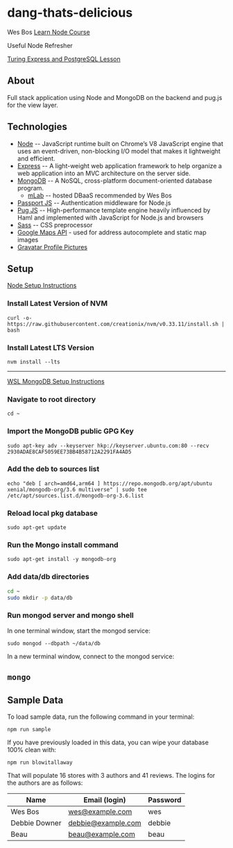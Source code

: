 # dang-thats-delicious

Wes Bos [Learn Node Course](https://learnnode.com)

Useful Node Refresher

[Turing Express and PostgreSQL Lesson](http://frontend.turing.io/lessons/module-4/knex-postgres)

## About

Full stack application using Node and MongoDB on the backend and pug.js for the view layer.

## Technologies

* [Node](https://nodejs.org/en/) -- JavaScript runtime built on Chrome’s V8 JavaScript engine that uses an event-driven, non-blocking I/O model that makes it lightweight and efficient.
* [Express](https://expressjs.com/) -- A light-weight web application framework to help organize a web application into an MVC architecture on the server side.
* [MongoDB](https://www.mongodb.com/) -- A NoSQL, cross-platform document-oriented database program.
  * [mLab](https://mlab.com/) -- hosted DBaaS recommended by Wes Bos
* [Passport JS](http://www.passportjs.org/) -- Authentication middleware for Node.js
* [Pug JS](https://pugjs.org/api/getting-started.html) --  High-performance template engine heavily influenced by Haml and implemented with JavaScript for Node.js and browsers
* [Sass](https://sass-lang.com/) -- CSS preprocessor
* [Google Maps API](https://developers.google.com/maps/documentation/) - used for address autocomplete and static map images
* [Gravatar Profile Pictures](https://en.gravatar.com/)


## Setup

[Node Setup Instructions](https://github.com/creationix/nvm)

### Install Latest Version of NVM

`curl -o- https://raw.githubusercontent.com/creationix/nvm/v0.33.11/install.sh | bash`

### Install Latest LTS Version

`nvm install --lts`

----------------------

[WSL MongoDB Setup Instructions](https://gist.github.com/Mikeysax/cc86c30903727c556bcce960f7e4d59b)

### Navigate to root directory

`cd ~`

### Import the MongoDB public GPG Key

`sudo apt-key adv --keyserver hkp://keyserver.ubuntu.com:80 --recv 2930ADAE8CAF5059EE73BB4B58712A2291FA4AD5`

### Add the deb to sources list

`echo "deb [ arch=amd64,arm64 ] https://repo.mongodb.org/apt/ubuntu xenial/mongodb-org/3.6 multiverse" | sudo tee /etc/apt/sources.list.d/mongodb-org-3.6.list`

### Reload local pkg database

`sudo apt-get update`

### Run the Mongo install command

`sudo apt-get install -y mongodb-org`

### Add data/db directories

``` bash
cd ~
sudo mkdir -p data/db
```

### Run mongod server and mongo shell

In one terminal window, start the mongod service:

`sudo mongod --dbpath ~/data/db`

In a new terminal window, connect to the mongod service:

`mongo`
---------------

## Sample Data

To load sample data, run the following command in your terminal:

`npm run sample`

If you have previously loaded in this data, you can wipe your database 100% clean with:

`npm run blowitallaway`

That will populate 16 stores with 3 authors and 41 reviews. The logins for the authors are as follows:

|Name|Email (login)|Password|
|---|---|---|
|Wes Bos|wes@example.com|wes|
|Debbie Downer|debbie@example.com|debbie|
|Beau|beau@example.com|beau|


